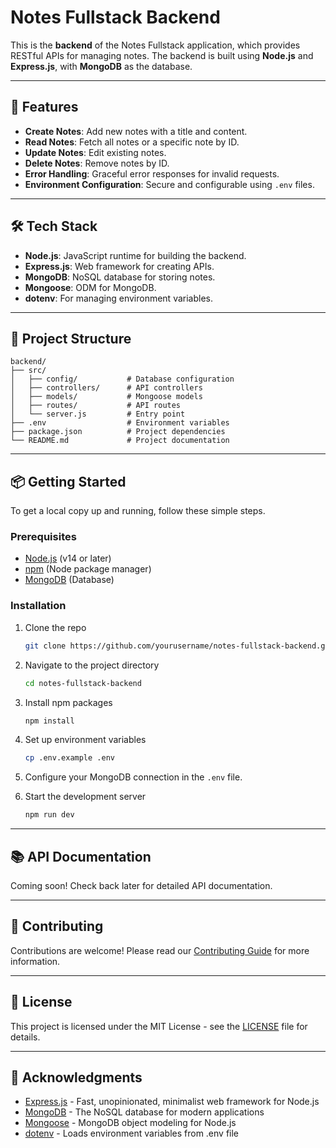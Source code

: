 # Notes Fullstack Backend

This is the **backend** of the Notes Fullstack application, which provides RESTful APIs for managing notes. The backend is built using **Node.js** and **Express.js**, with **MongoDB** as the database.

---

## 🚀 Features

- **Create Notes**: Add new notes with a title and content.
- **Read Notes**: Fetch all notes or a specific note by ID.
- **Update Notes**: Edit existing notes.
- **Delete Notes**: Remove notes by ID.
- **Error Handling**: Graceful error responses for invalid requests.
- **Environment Configuration**: Secure and configurable using `.env` files.

---

## 🛠️ Tech Stack

- **Node.js**: JavaScript runtime for building the backend.
- **Express.js**: Web framework for creating APIs.
- **MongoDB**: NoSQL database for storing notes.
- **Mongoose**: ODM for MongoDB.
- **dotenv**: For managing environment variables.

---

## 📂 Project Structure

```plaintext
backend/
├── src/
│   ├── config/           # Database configuration
│   ├── controllers/      # API controllers
│   ├── models/           # Mongoose models
│   ├── routes/           # API routes
│   └── server.js         # Entry point
├── .env                  # Environment variables
├── package.json          # Project dependencies
└── README.md             # Project documentation
```

---

## 📦 Getting Started

To get a local copy up and running, follow these simple steps.

### Prerequisites

- [Node.js](https://nodejs.org/) (v14 or later)
- [npm](https://www.npmjs.com/) (Node package manager)
- [MongoDB](https://www.mongodb.com/) (Database)

### Installation

1. Clone the repo

   ```bash
   git clone https://github.com/yourusername/notes-fullstack-backend.git
   ```

2. Navigate to the project directory

   ```bash
   cd notes-fullstack-backend
   ```

3. Install npm packages

   ```bash
   npm install
   ```

4. Set up environment variables

   ```bash
   cp .env.example .env
   ```

5. Configure your MongoDB connection in the `.env` file.

6. Start the development server

   ```bash
   npm run dev
   ```

---

## 📚 API Documentation

Coming soon! Check back later for detailed API documentation.

---

## 🤝 Contributing

Contributions are welcome! Please read our [Contributing Guide](CONTRIBUTING.md) for more information.

---

## 📄 License

This project is licensed under the MIT License - see the [LICENSE](LICENSE) file for details.

---

## 🙏 Acknowledgments

- [Express.js](https://expressjs.com/) - Fast, unopinionated, minimalist web framework for Node.js
- [MongoDB](https://www.mongodb.com/) - The NoSQL database for modern applications
- [Mongoose](https://mongoosejs.com/) - MongoDB object modeling for Node.js
- [dotenv](https://github.com/motdotla/dotenv) - Loads environment variables from .env file
